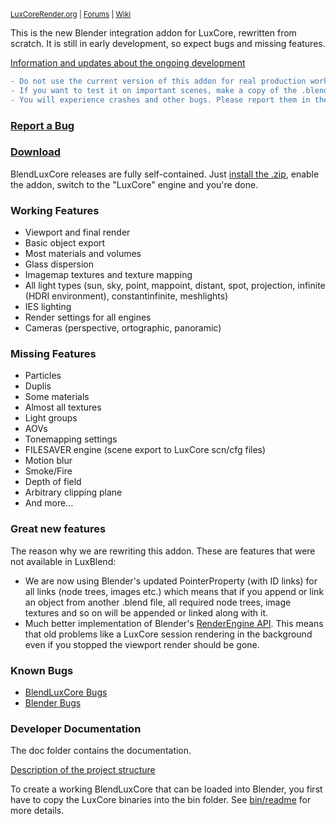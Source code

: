 <sup> [LuxCoreRender.org](https://luxcorerender.org/) | [Forums](https://forums.luxcorerender.org/) | [Wiki](http://wiki.luxcorerender.org/LuxCoreRender_Wiki) </sup>

This is the new Blender integration addon for LuxCore, rewritten from scratch.
It is still in early development, so expect bugs and missing features.

[Information and updates about the ongoing development](https://forums.luxcorerender.org/viewtopic.php?f=5&t=9)

```diff
- Do not use the current version of this addon for real production work!
- If you want to test it on important scenes, make a copy of the .blend file first!
- You will experience crashes and other bugs. Please report them in the bug tracker!
```

### [Report a Bug](https://github.com/LuxCoreRender/BlendLuxCore/issues/new)

### [Download](https://luxcorerender.org/download/)

BlendLuxCore releases are fully self-contained. 
Just [install the .zip](https://docs.blender.org/manual/en/dev/preferences/addons.html#header), enable the addon, switch to the "LuxCore" engine and you're done.

### Working Features

* Viewport and final render
* Basic object export
* Most materials and volumes
* Glass dispersion
* Imagemap textures and texture mapping
* All light types (sun, sky, point, mappoint, distant, spot, projection, infinite (HDRI environment), constantinfinite, meshlights)
* IES lighting
* Render settings for all engines
* Cameras (perspective, ortographic, panoramic)

### Missing Features

* Particles
* Duplis
* Some materials
* Almost all textures
* Light groups
* AOVs
* Tonemapping settings
* FILESAVER engine (scene export to LuxCore scn/cfg files)
* Motion blur
* Smoke/Fire
* Depth of field
* Arbitrary clipping plane
* And more...

### Great new features

The reason why we are rewriting this addon. These are features that were not available in LuxBlend:

* We are now using Blender's updated PointerProperty (with ID links) for all links (node trees, images etc.) which means that if you append or link an object from another .blend file, all required node trees, image textures and so on will be appended or linked along with it.
* Much better implementation of Blender's [RenderEngine API](https://docs.blender.org/api/2.79/bpy.types.RenderEngine.html). This means that old problems like a LuxCore session rendering in the background even if you stopped the viewport render should be gone.

### Known Bugs

* [BlendLuxCore Bugs](https://github.com/LuxCoreRender/BlendLuxCore/issues?utf8=%E2%9C%93&q=is%3Aissue+is%3Aopen+label%3Abug)
* [Blender Bugs](https://github.com/LuxCoreRender/BlendLuxCore/issues?q=is%3Aissue+is%3Aopen+label%3A%22blender+bug%22)

### Developer Documentation

The doc folder contains the documentation.

[Description of the project structure](https://github.com/LuxCoreRender/BlendLuxCore/blob/master/doc/project_structure.md)

To create a working BlendLuxCore that can be loaded into Blender, 
you first have to copy the LuxCore binaries into the bin folder.
See [bin/readme](https://github.com/LuxCoreRender/BlendLuxCore/blob/master/bin/readme.md) for more details.
